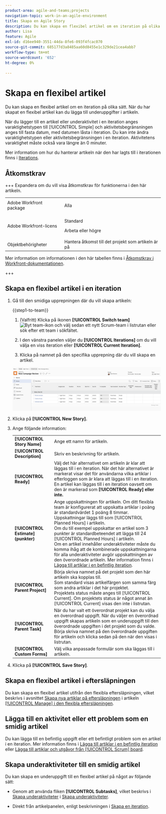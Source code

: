 ```yaml
---
product-area: agile-and-teams;projects
navigation-topic: work-in-an-agile-environment
title: Skapa en Agile Story
description: Du kan skapa en flexibel artikel om en iteration på olika sätt. När du har skapat en flexibel artikel kan du lägga till underuppgifter i artikeln.
author: Lisa
feature: Agile
exl-id: d16ee940-3551-44da-8fe6-093f4fcac070
source-git-commit: 685177d3a8485aa60d8455e1c329de21cea4abb7
workflow-type: tm+mt
source-wordcount: '652'
ht-degree: 0%

---
```


# Skapa en flexibel artikel

Du kan skapa en flexibel artikel om en iteration på olika sätt. När du har skapat en flexibel artikel kan du lägga till underuppgifter i artikeln.

När du lägger till en artikel eller underaktivitet i en iteration anges varaktighetstypen till [!UICONTROL Simple] och aktivitetsbegränsningen anges till fasta datum, med datumen låsta i iteration. Du kan inte ändra varaktighetstypen eller aktivitetsbegränsningen i en iteration. Aktivitetens varaktighet måste också vara längre än 0 minuter.

Mer information om hur du hanterar artikeln när den har lagts till i iterationen finns i [Iterations](../../agile/use-scrum-in-an-agile-team/iterations/iterations.md).

## Åtkomstkrav

+++ Expandera om du vill visa åtkomstkrav för funktionerna i den här artikeln.

<table style="table-layout:auto"> 
 <col> 
 </col> 
 <col> 
 </col> 
 <tbody> 
  <tr> 
   <td role="rowheader">Adobe Workfront package</td> 
   <td> <p>Alla</p> </td> 
  </tr> 
  <tr> 
   <td role="rowheader">Adobe Workfront-licens</td> 
   <td> <p>Standard</p> 
   <p>Arbeta eller högre</p> </td> 
  </tr>
  <tr> 
   <td role="rowheader">Objektbehörigheter</td> 
   <td>Hantera åtkomst till det projekt som artikeln är på </td> 
  </tr> 
 </tbody> 
</table>

Mer information om informationen i den här tabellen finns i [Åtkomstkrav i Workfront-dokumentationen](/help/quicksilver/administration-and-setup/add-users/access-levels-and-object-permissions/access-level-requirements-in-documentation.md).

+++

## Skapa en flexibel artikel i en iteration

1. Gå till den smidiga upprepningen där du vill skapa artikeln:

   {{step1-to-team}}

   1. (Valfritt) Klicka på ikonen **[!UICONTROL Switch team]** ![Byt team-ikon](assets/switch-team-icon.png) och välj sedan ett nytt Scrum-team i listrutan eller sök efter ett team i sökfältet.

   1. I den vänstra panelen väljer du **[!UICONTROL Iterations]** om du vill välja en viss iteration eller **[!UICONTROL Current Iteration]**.
   1. Klicka på namnet på den specifika upprepning där du vill skapa en artikel.

   ![Lägg till ny artikel i iteration](assets/iteration-stories-list.png)

1. Klicka på **[!UICONTROL New Story].**
1. Ange följande information:

   <table style="table-layout:auto">
    <col>
    <col>
    <tbody>
     <tr>
      <td role="rowheader"><strong>[!UICONTROL Story Name]</strong></td>
      <td>Ange ett namn för artikeln.</td>
     </tr>
     <tr>
      <td role="rowheader"><strong>[!UICONTROL Description]</strong></td>
      <td>Skriv en beskrivning för artikeln.</td>
     </tr>
     <tr>
      <td role="rowheader"><strong>[!UICONTROL Ready]</strong></td>
      <td>Välj det här alternativet om artikeln är klar att läggas till i en iteration. När det här alternativet är markerat visar det för användarna vilka artiklar i efterloggen som är klara att läggas till i en iteration.<br>En artikel kan läggas till i en iteration oavsett om den är markerad som <strong>[!UICONTROL Ready] eller inte.</strong></td>
     </tr>
     <tr>
      <td role="rowheader"><strong>[!UICONTROL Estimate] (punkter)</strong></td>
      <td>Ange uppskattningen för artikeln. Om ditt flexibla team är konfigurerat att uppskatta artiklar i poäng är standardvärdet 1 poäng 8 timmar. Uppskattningar läggs till som [!UICONTROL Planned Hours] i artikeln.<br>Om du till exempel uppskattar en artikel som 3 punkter är standardbeteendet att lägga till 24 [!UICONTROL Planned Hours] i artikeln.<br>Om en artikel innehåller underaktiviteter måste du komma ihåg att de kombinerade uppskattningarna för alla underaktiviteter avgör uppskattningen av den överordnade artikeln. Mer information finns i <a href="../../agile/use-scrum-in-an-agile-team/iterations/add-stories-to-existing-iteration.md" class="MCXref xref">Lägga till artiklar i en befintlig iteration</a>.</td>
     </tr>
     <tr>
      <td role="rowheader"><strong>[!UICONTROL Parent Project]</strong></td>
      <td>Börja skriva namnet på det projekt som den här artikeln ska kopplas till.<br>Som standard visas artikelfärgen som samma färg som andra artiklar i det här projektet.<br>Projektets status måste anges till [!UICONTROL Current]. Om projektets status är något annat än [!UICONTROL Current] visas den inte i listrutan.</td>
     </tr>
     <tr>
      <td role="rowheader"><strong>[!UICONTROL Parent Task]</strong></td>
      <td>När du har valt ett överordnat projekt kan du välja en överordnad uppgift. När du väljer en överordnad uppgift skapas artikeln som en underuppgift till den överordnade uppgiften i det projekt som du valde.<br>Börja skriva namnet på den överordnade uppgiften för artikeln och klicka sedan på den när den visas i listrutan.</td>
     </tr>
     <tr>
      <td role="rowheader"><strong>[!UICONTROL Custom Forms]</strong></td>
      <td>Välj vilka anpassade formulär som ska läggas till i artikeln.</td>
     </tr>
    </tbody>
   </table>

1. Klicka på **[!UICONTROL Save Story]**.

## Skapa en flexibel artikel i eftersläpningen

Du kan skapa en flexibel artikel utifrån den flexibla eftersläpningen, vilket beskrivs i avsnittet [Skapa nya artiklar på eftersläpningen](../../agile/work-in-an-agile-environment/manage-the-agile-backlog.md#creating-new-stories) i artikeln [[!UICONTROL Manage] i den flexibla eftersläpningen](../../agile/work-in-an-agile-environment/manage-the-agile-backlog.md).

## Lägga till en aktivitet eller ett problem som en smidig artikel

Du kan lägga till en befintlig uppgift eller ett befintligt problem som en artikel i en iteration. Mer information finns i [Lägga till artiklar i en befintlig iteration](../../agile/use-scrum-in-an-agile-team/iterations/add-stories-to-existing-iteration.md) eller [Lägga till artiklar och utgåvor från [!UICONTROL Scrum] board](../../agile/use-scrum-in-an-agile-team/scrum-board/add-story-from-scrum-board.md).

## Skapa underaktiviteter till en smidig artikel

Du kan skapa en underuppgift till en flexibel artikel på något av följande sätt:

* Genom att använda fliken **[!UICONTROL Subtasks]**, vilket beskrivs i [Skapa underaktiviteter](../../manage-work/tasks/create-tasks/create-subtasks.md#creating-subtasks) i [Skapa underaktiviteter](../../manage-work/tasks/create-tasks/create-subtasks.md).

* Direkt från artikelpanelen, enligt beskrivningen i [Skapa en iteration](../../agile/use-scrum-in-an-agile-team/iterations/create-an-iteration.md).
